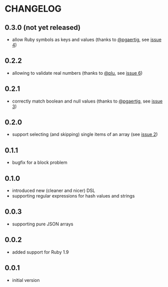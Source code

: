# CHANGELOG

## 0.3.0 (not yet released)

 * allow Ruby symbols as keys and values (thanks to [@pgaertig](https://github.com/pgaertig), see [issue 4](https://github.com/alto/assert_json/issues/4))

## 0.2.2

 * allowing to validate real numbers (thanks to [@plu](https://github.com/plu), see [issue 6](https://github.com/alto/assert_json/pull/6))

## 0.2.1

 * correctly match boolean and null values (thanks to [@pgaertig](https://github.com/pgaertig), see [issue 3](https://github.com/alto/assert_json/issues/3))

## 0.2.0

 * support selecting (and skipping) single items of an array (see [issue 2](https://github.com/alto/assert_json/issues/2))

## 0.1.1

 * bugfix for a block problem

## 0.1.0

 * introduced new (cleaner and nicer) DSL
 * supporting regular expressions for hash values and strings

## 0.0.3

 * supporting pure JSON arrays

## 0.0.2

 * added support for Ruby 1.9

## 0.0.1

 * initial version
